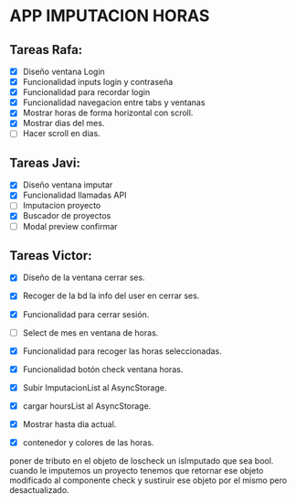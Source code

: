 # APP IMPUTACION HORAS

## Tareas Rafa:
- [x] Diseño ventana Login
- [x] Funcionalidad inputs login y contraseña
- [x] Funcionalidad para recordar login
- [x] Funcionalidad navegacion entre tabs y ventanas
- [x] Mostrar horas de forma horizontal con scroll.
- [x] Mostrar dias del mes.
- [ ] Hacer scroll en dias.
  
## Tareas  Javi:
- [x] Diseño ventana imputar
- [x] Funcionalidad llamadas API
- [ ] Imputacion proyecto
- [x] Buscador de proyectos
- [ ] Modal preview confirmar

## Tareas Victor:
- [x] Diseño de la ventana cerrar ses.
- [x] Recoger de la bd la info del user en cerrar ses.
- [x] Funcionalidad para cerrar sesión.
- [ ] Select de mes en ventana de horas.
- [x] Funcionalidad para recoger las horas seleccionadas.
- [x] Funcionalidad botón check ventana horas.
- [x] Subir ImputacionList al AsyncStorage.
- [x] cargar hoursList al AsyncStorage.
- [x] Mostrar hasta dia actual.
- [x] contenedor y colores de las horas.



poner de tributo en el objeto de loscheck un isImputado que sea bool. cuando le imputemos un proyecto
tenemos que retornar ese objeto modificado al componente check y sustiruir ese objeto por el mismo pero desactualizado.